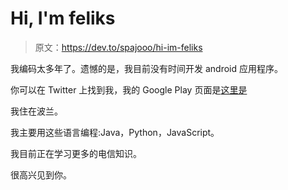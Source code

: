 # Hi, I'm feliks

> 原文：<https://dev.to/spajooo/hi-im-feliks>

我编码太多年了。遗憾的是，我目前没有时间开发 android 应用程序。

你可以在 Twitter 上找到我，我的 Google Play 页面是[这里是](https://play.google.com/store/apps/dev?id=5579040259140036735)

我住在波兰。

我主要用这些语言编程:Java，Python，JavaScript。

我目前正在学习更多的电信知识。

很高兴见到你。